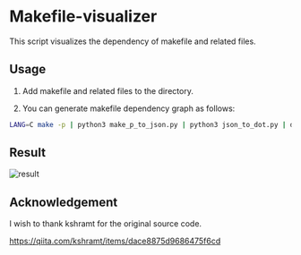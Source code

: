 # Makefile-visualizer
This script visualizes the dependency of makefile and related files.

## Usage

1. Add makefile and related files to the directory.

2. You can generate makefile dependency graph as follows:

```bash
LANG=C make -p | python3 make_p_to_json.py | python3 json_to_dot.py | dot -Tpdf > workflow.pdf
```

## Result
![result](result.png "result of makefile for hariboteOS") 

## Acknowledgement

I wish to thank kshramt for the original source code.

https://qiita.com/kshramt/items/dace8875d9686475f6cd
